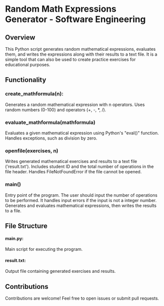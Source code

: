 # Random Math Expressions Generator - Software Engineering
## Overview

This Python script generates random mathematical expressions, evaluates them, and writes the expressions along with their results to a text file. It is a simple tool that can also be used to create practice exercises for educational purposes.
## Functionality
### create_mathformula(n):
Generates a random mathematical expression with n operators.
Uses random numbers (0-100) and operators (+, -, *, /).
### evaluate_mathformula(mathformula)
Evaluates a given mathematical expression using Python's "eval()" function.
Handles exceptions, such as division by zero.
### openfile(exercises, n)
Writes generated mathematical exercises and results to a text file ('result.txt').
Includes student ID and the total number of operations in the file header.
Handles FileNotFoundError if the file cannot be opened.
### main()
Entry point of the program. The user should input the number of operations to be performed. It handles input errors if the input is not a integer number. Generates and evaluates mathematical expressions, then writes the results to a file.

## File Structure
#### main.py: 
Main script for executing the program.
#### result.txt:
Output file containing generated exercises and results.

## Contributions
Contributions are welcome! Feel free to open issues or submit pull requests.

